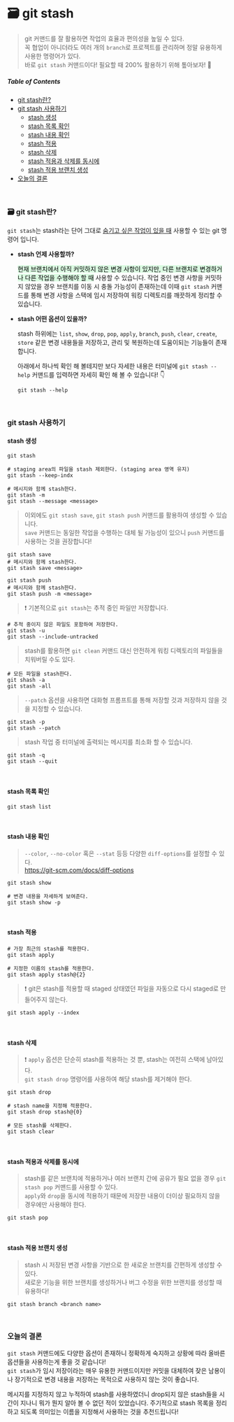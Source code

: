 # :card_file_box: git stash
> git 커맨드를 잘 활용하면 작업의 효율과 편의성을 높일 수 있다.  
> 꼭 협업이 아니더라도 여러 개의 `branch`로 프로젝트를 관리하며 정말 유용하게 사용한 명령어가 있다.  
> 바로 `git stash` 커맨드이다! 필요할 때 200% 활용하기 위해 톺아보자! :wave:

##### Table of Contents
- [git stash란?](#🗃️-git-stash란)  
- [git stash 사용하기](#git-stash-사용하기)
    - [stash 생성](#stash-생성)
    - [stash 목록 확인](#stash-목록-확인)
    - [stash 내용 확인](#stash-내용-확인)
    - [stash 적용](#stash-적용)
    - [stash 삭제](#stash-삭제)
    - [stash 적용과 삭제를 동시에](#stash-적용과-삭제를-동시에)
    - [stash 적용 브랜치 생성](#stash-적용-브랜치-생성)
- [오늘의 결론](#오늘의-결론)
<br>

### :card_file_box: git stash란?
`git stash`는 stash라는 단어 그대로 <u>숨기고 싶은 작업이 있을 때</u> 사용할 수 있는 git 명령어 입니다. 

- **stash 언제 사용할까?**  

    <mark style="background-color:#dafbe1">현재 브랜치에서 아직 커밋하지 않은 변경 사항이 있지만, 다른 브랜치로 변경하거나 다른 작업을 수행해야 할 때</mark> 사용할 수 있습니다. 작업 중인 변경 사항을 커밋하지 않았을 경우 브랜치를 이동 시 충돌 가능성이 존재하는데 이때 `git stash` 커맨드를 통해 변경 사항을 스택에 임시 저장하여 워킹 디렉토리를 깨끗하게 정리할 수 있습니다.  

- **stash 어떤 옵션이 있을까?**    

    stash 하위에는 `list`, `show`, `drop`, `pop`, `apply`, `branch`, `push`, `clear`, `create`, `store` 같은 변경 내용들을 저장하고, 관리 및 복원하는데 도움이되는 기능들이 존재합니다.  
    
    아래에서 하나씩 확인 해 볼테지만 보다 자세한 내용은 터미널에 `git stash --help` 커맨드를 입력하면 자세히 확인 해 볼 수 있습니다! :point_down:

    ```shell
    git stash --help 
    ```

<br>

### git stash 사용하기
#### stash 생성
```shell
git stash

# staging area의 파일을 stash 제외한다. (staging area 영역 유지)
git stash --keep-indx

# 메시지와 함께 stash한다. 
git stash -m 
git stash --message <message> 
```
> 이외에도 `git stash save`, `git stash push` 커맨드를 활용하여 생성할 수 있습니다.  
> `save` 커맨드는 동일한 작업을 수행하는 대체 될 가능성이 있으니 `push` 커맨드를 사용하는 것을 권장합니다!
```shell
git stash save 
# 메시지와 함께 stash한다. 
git stash save <message> 

git stash push 
# 메시지와 함께 stash한다. 
git stash push -m <message> 
```

> :exclamation: 기본적으로 `git stash`는 추적 중인 파일만 저장합니다.  
```shell
# 추적 중이지 않은 파일도 포함하여 저장한다. 
git stash -u
git stash --include-untracked
```

> stash를 활용하면 `git clean` 커맨드 대신 안전하게 워킹 디렉토리의 파일들을 치워버릴 수도 있다. 
```shell
# 모든 파일을 stash한다. 
git shash -a
git stash -all
```

> `--patch` 옵션을 사용하면 대화형 프롬프트를 통해 저장할 것과 저장하지 않을 것을 지정할 수 있습니다.
```shell
git stash -p
git stash --patch
```

> stash 작업 중 터미널에 출력되는 메시지를 최소화 할 수 있습니다.  
```shell
git stash -q 
git stash --quit
```
<br>

#### stash 목록 확인
```shell
git stash list 
```
<br>

#### stash 내용 확인 
> `--color`, `--no-color` 혹은 `--stat` 등등 다양한 `diff-options`를 설정할 수 있다.  
> https://git-scm.com/docs/diff-options
```shell
git stash show  

# 변경 내용을 자세하게 보여준다. 
git stash show -p 
```
<br>

#### stash 적용 
```shell
# 가장 최근의 stash를 적용한다.
git stash apply

# 지정한 이름의 stash를 적용한다.
git stash apply stash@{2}
```

> :exclamation: git은 stash를 적용할 때 staged 상태였던 파일을 자동으로 다시 staged로 만들어주지 않는다.
```shell
git stash apply --index
```
<br>

#### stash 삭제
> :exclamation: `apply` 옵션은 단순히 stash를 적용하는 것 뿐, stash는 여전히 스택에 남아있다.   
> `git stash drop` 명령어를 사용하여 해당 stash를 제거해야 한다.
```shell
git stash drop

# stash name을 지정해 적용한다. 
git stash drop stash@{0}

# 모든 stash를 삭제한다.
git stash clear 
```
<br>

#### stash 적용과 삭제를 동시에
> stash를 같은 브랜치에 적용하거나 여러 브랜치 간에 공유가 필요 없을 경우 `git stash pop` 커맨드를 사용할 수 있다.   
> `apply`와 `drop`을 동시에 적용하기 때문에 저장한 내용이 더이상 필요하지 않을 경우에만 사용해야 한다. 
```shell
git stash pop 
```
<br>

#### stash 적용 브랜치 생성 
> stash 시 저장된 변경 사항을 기반으로 한 새로운 브랜치를 간편하게 생성할 수 있다.  
> 새로운 기능을 위한 브랜치를 생성하거나 버그 수정을 위한 브랜치를 생성할 때 유용하다! 
```shell
git stash branch <branch name>
```
<br>

### 오늘의 결론
`git stash` 커맨드에도 다양한 옵션이 존재하니 정확하게 숙지하고 상황에 따라 올바른 옵션들을 사용하는게 좋을 것 같습니다!  
`git stash`가 임시 저장이라는 매우 유용한 커맨드이지만 커밋을 대체하여 잦은 남용이나 장기적으로 변경 내용을 저장하는 목적으로 사용하지 않는 것이 좋습니다.  

메시지를 지정하지 않고 누적하여 stash를 사용하였더니 drop되지 않은 stash들을 시간이 지나니 뭐가 뭔지 알아 볼 수 없던 적이 있었습니다.
주기적으로 stash 목록을 정리하고 되도록 의미있는 이름을 지정해서 사용하는 것을 추천드립니다! 
<br>
